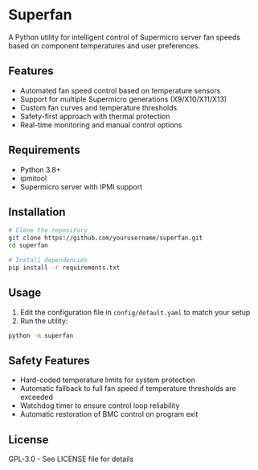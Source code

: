 # Superfan

A Python utility for intelligent control of Supermicro server fan speeds based on component temperatures and user preferences.

## Features

- Automated fan speed control based on temperature sensors
- Support for multiple Supermicro generations (X9/X10/X11/X13)
- Custom fan curves and temperature thresholds
- Safety-first approach with thermal protection
- Real-time monitoring and manual control options

## Requirements

- Python 3.8+
- ipmitool
- Supermicro server with IPMI support

## Installation

```bash
# Clone the repository
git clone https://github.com/yourusername/superfan.git
cd superfan

# Install dependencies
pip install -r requirements.txt
```

## Usage

1. Edit the configuration file in `config/default.yaml` to match your setup
2. Run the utility:

```bash
python -m superfan
```

## Safety Features

- Hard-coded temperature limits for system protection
- Automatic fallback to full fan speed if temperature thresholds are exceeded
- Watchdog timer to ensure control loop reliability
- Automatic restoration of BMC control on program exit

## License

GPL-3.0 - See LICENSE file for details
